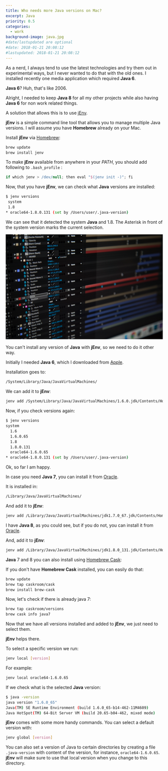 ```yaml
---
title: Who needs more Java versions on Mac?
excerpt: Java
priority: 0.5
categories:
  - work
background-image: java.jpg
#date/lastupdated are optional
#date: 2018-01-21 20:08:12
#lastupdated: 2018-01-21 20:08:12
---
```


As a nerd, I always tend to use the latest technologies and try them out in experimental ways, but I never wanted to do that with the old ones.
I installed recently one media application which required **Java 6**.

**Java 6**? Huh, that's like 2006.

Alright, I needed to keep **Java 8** for all my other projects while also having **Java 6** for non work related things.

A solution that allows this is to use [jEnv](http://www.jenv.be/).

**jEnv** is a simple command line tool that allows you to manage multiple Java versions.
I will assume you have **Homebrew** already on your Mac.

Install **jEnv** via [Homebrew](http://brew.sh/):
 
```bash
brew update 
brew install jenv
```

To make **jEnv** available from anywhere in your *PATH*, you should add following to `.bash_profile` :

```groovy
if which jenv > /dev/null; then eval "$(jenv init -)"; fi
```


Now, that you have **jEnv**, we can check what **Java** versions are installed:

```bash
$ jenv versions
 system
 1.8
* oracle64-1.8.0.131 (set by /Users/user/.java-version)
```


We can see that it detected the system **Java** and 1.8.
The Asterisk in front of the system version marks the current selection.

<img src="/images/install.jpg" width="1000">

You can't install any version of **Java** with **jEnv**, so we need to do it other way.

Initially I needed **Java 6**, which I downloaded from [Apple](https://support.apple.com/kb/DL1572?locale=en_US). 

Installation goes to:

```bash
/System/Library/Java/JavaVirtualMachines/
```

We can add it to **jEnv**:

```bash
jenv add /System/Library/Java/JavaVirtualMachines/1.6.0.jdk/Contents/Home/
```

Now, if you check versions again:

```bash
$ jenv versions
system
  1.6
  1.6.0.65
  1.8
  1.8.0.131
  oracle64-1.6.0.65
* oracle64-1.8.0.131 (set by /Users/user/.java-version)
```

Ok, so far I am happy.

In case you need **Java 7**, you can install it from [Oracle](http://www.oracle.com/technetwork/java/javase/downloads/jdk8-downloads-2133151.html).

It is installed in:

```bash
/Library/Java/JavaVirtualMachines/
```
And add it to **jEnv**:

```bash
jenv add /Library/Java/JavaVirtualMachines/jdk1.7.0_67.jdk/Contents/Home/
```

I have **Java 8**, as you could see, but if you do not, you can install it from [Oracle](http://www.oracle.com/technetwork/java/javase/downloads/jdk8-downloads-2133151.html).

And, add it to **jEnv**:

```bash
jenv add /Library/Java/JavaVirtualMachines/jdk1.8.0_131.jdk/Contents/Home/
```

**Java** 7 and 8 you can also install using [Homebrew Cask](http://gillesfabio.github.io/homebrew-cask-homepage/):

If you don't have **Homebrew Cask** installed, you can easily do that:

```bash
brew update
brew tap caskroom/cask
brew install brew-cask
```
Now, let's check if there is already java 7:

```bash
brew tap caskroom/versions
brew cask info java7
```


Now that we have all versions installed and added to **jEnv**, we just need to select them. 

**jEnv** helps there.

To select a specific version we run:

```bash
jenv local [version]
```
For example:

```bash
jenv local oracle64-1.6.0.65
```

If we check what is the selected **Java** version:

```bash
$ java -version
java version "1.6.0_65"
Java(TM) SE Runtime Environment (build 1.6.0_65-b14-462-11M4609)
Java HotSpot(TM) 64-Bit Server VM (build 20.65-b04-462, mixed mode)
```

**jEnv** comes with some more handy commands. You can select a default version with:

```bash
jenv global [version]
```

You can also set a version of Java to certain directories by creating a file `.java-version` with content of the version, for instance, `oracle64-1.6.0.65`. **jEnv** will make sure to use that local version when you change to this directory.







